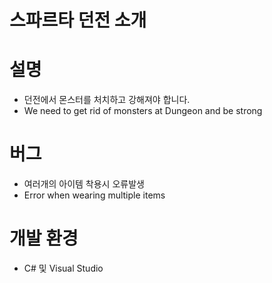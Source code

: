 스파르타 던전 소개
=============


# 설명
* 던전에서 몬스터를 처치하고 강해져야 합니다.
* We need to get rid of monsters at Dungeon and be strong

# 버그
*  여러개의 아이템 착용시 오류발생
*  Error when wearing multiple items

# 개발 환경
* C# 및 Visual Studio
